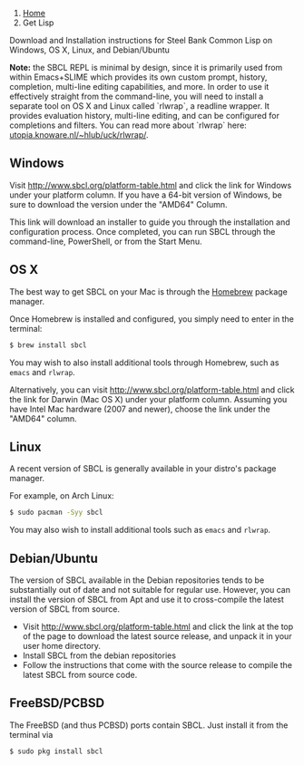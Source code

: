 <ol class="breadcrumb">
  <li><a href="/">Home</a></li>
  <li class="active">Get Lisp</li>
</ol>

Download and Installation instructions for Steel Bank Common Lisp on Windows, OS X, Linux, and Debian/Ubuntu

<div class="alert alert-info">
  <p>
    <strong>Note:</strong> the SBCL REPL is minimal by design, since it is primarily used from within Emacs+SLIME which provides its own custom prompt, history, completion, multi-line editing capabilities, and more.  In order to use it effectively straight from the command-line, you will need to install a separate tool on OS X and Linux called `rlwrap`, a readline wrapper. It provides evaluation history, multi-line editing, and can be configured for completions and filters.  You can read more about `rlwrap` here: <a href="http://utopia.knoware.nl/~hlub/uck/rlwrap/" target="_blank">utopia.knoware.nl/~hlub/uck/rlwrap/</a>.
  </p>
</div>

## Windows

Visit <http://www.sbcl.org/platform-table.html> and click the link for Windows under your platform column.  If you have a 64-bit version of Windows, be sure to download the version under the "AMD64" Column.

This link will download an installer to guide you through the installation and configuration process.  Once completed, you can run SBCL through the command-line, PowerShell, or from the Start Menu.

## OS X

The best way to get SBCL on your Mac is through the [Homebrew](http://brew.sh/#install) package manager.

Once Homebrew is installed and configured, you simply need to enter in the terminal:

```sh
$ brew install sbcl
```

You may wish to also install additional tools through Homebrew, such as `emacs` and `rlwrap`.

Alternatively, you can visit <http://www.sbcl.org/platform-table.html> and click the link for Darwin (Mac OS X) under your platform column.  Assuming you have Intel Mac hardware (2007 and newer), choose the link under the "AMD64" column.

## Linux

A recent version of SBCL is generally available in your distro's package manager.

For example, on Arch Linux:

```sh
$ sudo pacman -Syy sbcl
```

You may also wish to install additional tools such as `emacs` and `rlwrap`.

## Debian/Ubuntu

The version of SBCL available in the Debian repositories tends to be substantially out of date and not suitable for regular use.  However, you can install the version of SBCL from Apt and use it to cross-compile the latest version of SBCL from source.

* Visit <http://www.sbcl.org/platform-table.html> and click the link at the top of the page to download the latest source release, and unpack it in your user home directory.
* Install SBCL from the debian repositories
* Follow the instructions that come with the source release to compile the latest SBCL from source code.

## FreeBSD/PCBSD

The FreeBSD (and thus PCBSD) ports contain SBCL. Just install it from the terminal via

```sh
$ sudo pkg install sbcl
```
